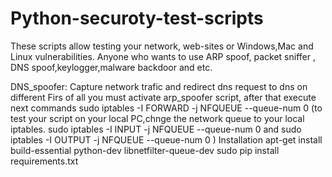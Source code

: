 # Python-securoty-test-scripts
These scripts allow testing your network, web-sites or Windows,Mac and Linux vulnerabilities.
Anyone who wants to use ARP spoof, packet sniffer , DNS spoof,keylogger,malware backdoor and etc.

DNS_spoofer:
Capture network trafic and redirect dns request to dns on different 
Firs of all you must activate arp_spoofer script, after that execute next commands
sudo iptables -I FORWARD -j NFQUEUE --queue-num 0 
(to test your script on your local PC,chnge the network queue to your local iptables. 
sudo iptables -I INPUT -j NFQUEUE --queue-num 0 and 
sudo iptables -I OUTPUT -j NFQUEUE --queue-num 0  )
Installation
apt-get install build-essential python-dev libnetfilter-queue-dev
sudo pip install requirements.txt
